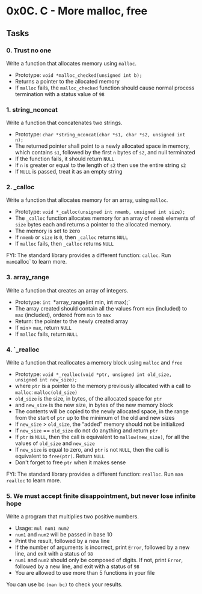 # 0x0C. C - More malloc, free

## Tasks

### 0. Trust no one
Write a function that allocates memory using `malloc`.
* Prototype: `void *malloc_checked(unsigned int b);`
* Returns a pointer to the allocated memory
* If `malloc` fails, the `malloc_checked` function should cause normal process termination with a status value of `98`


### 1. string_nconcat
Write a function that concatenates two strings.
* Prototype: `char *string_nconcat(char *s1, char *s2, unsigned int n);`
* The returned pointer shall point to a newly allocated space in memory, which contains `s1`, followed by the first `n` bytes of `s2`, and null terminated
* If the function fails, it should return `NULL`
* If `n` is greater or equal to the length of `s2` then use the entire string `s2`
* If `NULL` is passed, treat it as an empty string


### 2. _calloc
Write a function that allocates memory for an array, using `malloc`.
* Prototype: `void *_calloc(unsigned int nmemb, unsigned int size);`
* The `_calloc` function allocates memory for an array of `nmemb` elements of `size` bytes each and returns a pointer to the allocated memory.
* The memory is set to zero
* If `nmemb` or `size` is `0`, then `_calloc` returns `NULL`
* If `malloc` fails, then `_calloc` returns `NULL`

FYI: The standard library provides a different function: `calloc`. Run `man`calloc` to learn more.


### 3. array_range
Write a function that creates an array of integers.
* Prototype: `int `*array_range(int min, int max);`
* The array created should contain all the values from `min` (included) to `max` (included), ordered from `min` to `max`
* Return: the pointer to the newly created array
* If `min`> `max`, return `NULL`
* If `malloc` fails, return `NULL`


### 4. `_realloc
Write a function that reallocates a memory block using `malloc` and `free`
* Prototype: `void *_realloc(void *ptr, unsigned int old_size, unsigned int new_size);`
* where `ptr` is a pointer to the memory previously allocated with a call to `malloc`: `malloc(old_size)`
* `old_size`  is the size, in bytes, of the allocated space for `ptr`
* and `new_size` is the new size, in bytes of the new memory block
* The contents will be copied to the newly allocated space, in the range from the start of `ptr` up to the minimum of the old and new sizes
* If `new_size` > `old_size`, the “added” memory should not be initialized
* If `new_size` == `old_size` do not do anything and return `ptr`
* If `ptr` is `NULL`, then the call is equivalent to `mallow(new_size)`, for all the values of `old_size` and `new_size`
* If `new_size` is equal to zero, and `ptr` is not `NULL`, then the call is equivalent to `free(ptr)`.
Return `NULL`
* Don't forget to free `ptr` when it makes sense

FYI: The standard library provides a different function: `realloc`. Run `man realloc` to learn more.


### 5. We must accept finite disappointment, but never lose infinite hope
Write a program that multiplies two positive numbers.
* Usage: `mul num1 num2`
* `num1` and `num2` will be passed in base 10
* Print the result, followed by a new line
* If the number of arguments is incorrect, print `Error`,  followed by a new line, and exit with a status of `98`
* `num1` and `num2` should only be composed of digits. If not, print `Error`, followed by a new line, and exit with a status of `98`
* You are allowed to use more than 5 functions in your file

You can use bc `(man bc)` to check your results.
